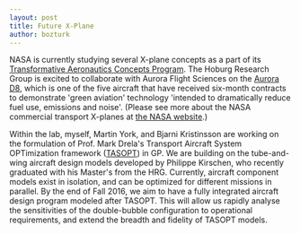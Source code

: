 ```yaml
---
layout: post
title: Future X-Plane
author: bozturk
---
```


NASA is currently studying several X-plane concepts as a part of its
[Transformative Aeronautics Concepts Program](https://www.nasa.gov/aeroresearch/programs/tacp).
The Hoburg Research Group is excited to collaborate with Aurora Flight Sciences on the 
[Aurora D8](http://www.aurora.aero/d8/), which is one of the five aircraft that have received six-month contracts to demonstrate 'green aviation' technology 'intended to dramatically reduce fuel use, emissions and noise'. 
(Please see more about the NASA commercial transport X-planes at 
[the NASA website](http://www.nasa.gov/aero/nasa-green-aviation-x-planes).)


Within the lab, myself, Martin York, and Bjarni Kristinsson are working on the formulation of Prof. Mark Drela's Transport Aircraft System OPTimization framework
([TASOPT](http://web.mit.edu/drela/Public/N+3/Final_Report_App.pdf))
in GP. We are building on the tube-and-wing aircraft design models developed by Philippe Kirschen, who recently graduated with his Master's from the HRG. Currently, aircraft component models exist in isolation, and can be optimized for different missions in parallel. By the end of Fall 2016, we aim to have a fully integrated aircraft design program modeled after TASOPT. This will allow us rapidly analyse the sensitivities of the double-bubble configuration to operational requirements, and extend the breadth and fidelity of TASOPT models. 



